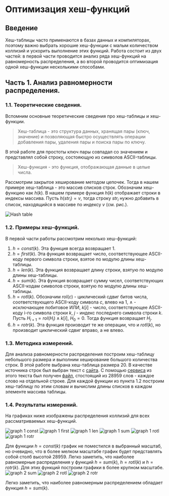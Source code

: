 # Оптимизация хеш-функций
## Введение
Хеш-таблицы часто применаются в базах данных и компиляторах, поэтому важно выбрать хорошие хеш-функции с малым количеством коллизий и ускорить выполнение этих функций.
Работа состоит из двух частей: в первой части проводится анализ ряда хеш-функций на равномерность распределения, 
а во второй проводится оптимизация одной хеш-функции несколькими способами.

## Часть 1. Анализ равномерности распределения.

### 1.1. Теоретические сведения.
Вспомним основные теоретические сведения про хеш-таблицы и хеш-функции.
> Хеш-таблица - это структура данных, хранящая пары (ключ, значение) и позволяющая быстро осуществлять операции добавления пары, удаления пары и поиска пары по ключу.

В этой работе для простоты ключ пары совпадал со значением и представлял собой строку, состояющую из символов ASCII-таблицы.

> Хеш-функция - это функция, отображающая данные в целые числа.

Рассмотрим закрытое хеширование методом цепочек. Тогда в нашем примере хеш-таблица - это массив списков строк. 
Обозначим хеш-функцию как $h(k)$. В нашем примере функция $h(k)$ отображает строки в индексы массива.
Пусть $h(str_i) = v$, тогда строку $str_i$ нужно добавить в список, находящийся в массиве по индексу $v$ (см. рис.).

![Hash table](extra/hash_table.png)

### 1.2. Примеры хеш-функций.
В первой части работы рассмотрим неколько хеш-функций:
1. $h = const(k)$. Эта функция всегда возвращает $1$.
2. $h = first(k)$. Эта функция возвращает число, соответствующее ASCII-коду первого символа строки, взятое по модулю длины хеш-таблицы.
3. $h = len(k)$. Эта функция возвращает длину строки, взятую по модулю длины хеш-таблицы.
4. $h = sum(k)$. Эта функция возвращает сумму чисел, соответствующих ASCII-кодам символов строки, взятую по модулю длины хеш-таблицы.
5. $h = rotl(k)$. Обозначим $rol(c)$ - циклический сдвиг битов числа, соответствующего ASCII-коду символа $c$, влево на $1$, $\wedge$ - исключающее побитовое ИЛИ,
$k[i]$ - число, соответствующее ASCII-коду i-го символа строки $k$, $j$ - индекс последнего символа строки $k$.
Пусть $H_{i + 1} = rol(H_i) \wedge  k[i]$, $H_0 = 0$. Тогда функция возвращает $H_j$.
6. $h = rotr(k)$. Эта функция производит те же операции, что и $rotl(k)$, но производит циклический сдвиг вправо, а не влево.

### 1.3. Методика измерений.
Для анализа равномерности распределения построим хеш-таблицу небольшого размера и выполним хеширование большого количества строк. 
В этой работе выбрана хеш-таблица размера 20.
В качестве источника строк был выбран текст с [сайта](https://ocw.mit.edu/ans7870/6/6.006/s08/lecturenotes/files/t8.shakespeare.txt).
С помощью [сервиса](https://onlinetexttools.com/find-unique-text-words) из этого текста был получен [файл](shakespeare.txt), стостоящий из 28959 слов - каждое слово на отдельной строке.
Для каждой функции из пункта 1.2 построим хеш-таблицу по этим словам и вычислим длины списков в каждом элементе массива таблицы.

### 1.4. Результаты измерений.
На графиках ниже изображены распределения коллизий для всех рассматриваемых хеш-функций.

![graph 1 const](extra/graph/const5k.png)
![graph 1 first](extra/graph/first5k.png)
![graph 1 len](extra/graph/len5k.png)
![graph 1 sum](extra/graph/sum5k.png)
![graph 1 rotl](extra/graph/rotl5k.png)
![graph 1 rotr](extra/graph/rotr5k.png)

Для функции $h = const(k)$ график не поместился в выбранный масштаб, но очевидно, что в более мелком масштабе график будет представлять собой столб высотой 28959.
Легко заметить, что наиболее равномерные распределения у функций $h = sum(k)$, $h = rotl(k)$ и $h = rotr(k)$.
Для этих функций построим графики в более крупном масштабе.
![graph 2 sum](extra/graph/sum2k.png)
![graph 2 rotl](extra/graph/rotl2k.png)
![graph 2 rotr](extra/graph/rotr2k.png)

Легко заметить, что наиболее равномерным распределением обладает функция  $h = sum(k)$.
